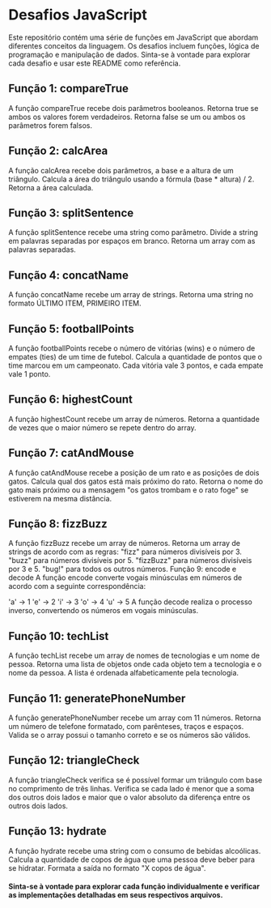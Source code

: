 
# Desafios JavaScript
Este repositório contém uma série de funções em JavaScript que abordam diferentes conceitos da linguagem. Os desafios incluem funções, lógica de programação e manipulação de dados. Sinta-se à vontade para explorar cada desafio e usar este README como referência.
## Função 1: compareTrue
A função compareTrue recebe dois parâmetros booleanos.
Retorna true se ambos os valores forem verdadeiros.
Retorna false se um ou ambos os parâmetros forem falsos.
## Função 2: calcArea
A função calcArea recebe dois parâmetros, a base e a altura de um triângulo.
Calcula a área do triângulo usando a fórmula (base * altura) / 2.
Retorna a área calculada.
## Função 3: splitSentence
A função splitSentence recebe uma string como parâmetro.
Divide a string em palavras separadas por espaços em branco.
Retorna um array com as palavras separadas.
## Função 4: concatName
A função concatName recebe um array de strings.
Retorna uma string no formato ÚLTIMO ITEM, PRIMEIRO ITEM.
## Função 5: footballPoints
A função footballPoints recebe o número de vitórias (wins) e o número de empates (ties) de um time de futebol.
Calcula a quantidade de pontos que o time marcou em um campeonato.
Cada vitória vale 3 pontos, e cada empate vale 1 ponto.
## Função 6: highestCount
A função highestCount recebe um array de números.
Retorna a quantidade de vezes que o maior número se repete dentro do array.
## Função 7: catAndMouse
A função catAndMouse recebe a posição de um rato e as posições de dois gatos.
Calcula qual dos gatos está mais próximo do rato.
Retorna o nome do gato mais próximo ou a mensagem "os gatos trombam e o rato foge" se estiverem na mesma distância.
## Função 8: fizzBuzz
A função fizzBuzz recebe um array de números.
Retorna um array de strings de acordo com as regras:
"fizz" para números divisíveis por 3.
"buzz" para números divisíveis por 5.
"fizzBuzz" para números divisíveis por 3 e 5.
"bug!" para todos os outros números.
Função 9: encode e decode
A função encode converte vogais minúsculas em números de acordo com a seguinte correspondência:

'a' -> 1
'e' -> 2
'i' -> 3
'o' -> 4
'u' -> 5
A função decode realiza o processo inverso, convertendo os números em vogais minúsculas.

## Função 10: techList
A função techList recebe um array de nomes de tecnologias e um nome de pessoa.
Retorna uma lista de objetos onde cada objeto tem a tecnologia e o nome da pessoa.
A lista é ordenada alfabeticamente pela tecnologia.
## Função 11: generatePhoneNumber
A função generatePhoneNumber recebe um array com 11 números.
Retorna um número de telefone formatado, com parênteses, traços e espaços.
Valida se o array possui o tamanho correto e se os números são válidos.
## Função 12: triangleCheck
A função triangleCheck verifica se é possível formar um triângulo com base no comprimento de três linhas.
Verifica se cada lado é menor que a soma dos outros dois lados e maior que o valor absoluto da diferença entre os outros dois lados.
## Função 13: hydrate
A função hydrate recebe uma string com o consumo de bebidas alcoólicas.
Calcula a quantidade de copos de água que uma pessoa deve beber para se hidratar.
Formata a saída no formato "X copos de água".


#### Sinta-se à vontade para explorar cada função individualmente e verificar as implementações detalhadas em seus respectivos arquivos.